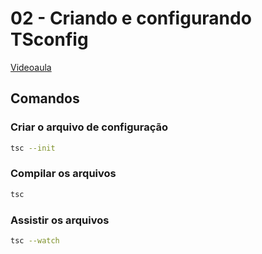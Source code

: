 # 02 - Criando e configurando TSconfig

[Videoaula](https://www.youtube.com/watch?v=-BKYrctVmmg&list=PLlAbYrWSYTiPanrzauGa7vMuve7_vnXG_&index=4)

## Comandos

### Criar o arquivo de configuração

```sh
tsc --init
```

### Compilar os arquivos

```sh
tsc
```

### Assistir os arquivos

```sh
tsc --watch
```
